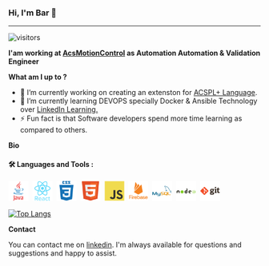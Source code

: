 ### Hi, I'm Bar 👋
---
![visitors](https://visitor-badge.glitch.me/badge?page_id=barpupko&left_color=blue&right_color=grey)

**I'am working at <a href="https://acsmotioncontrol.com/">AcsMotionControl</a> as Automation Automation & Validation Engineer**

**What am I up to ?**
- 🔭 I’m currently working on creating an extenston for <a href="https://acsmotioncontrol.com/capabilities/acspl-programming/">ACSPL+ Language</a>.
- 🌱 I’m currently learning DEVOPS specially Docker & Ansible Technology over <a href="https://www.linkedin.com/learning/">LinkedIn Learning.</a>
- ⚡ Fun fact is that Software developers spend more time learning as compared to others.

**Bio**


#### :hammer_and_wrench: Languages and Tools :
<div>
  <img src="https://github.com/devicons/devicon/blob/master/icons/java/java-original-wordmark.svg" title="Java" alt="Java" width="40" height="40"/>&nbsp;
  <img src="https://github.com/devicons/devicon/blob/master/icons/react/react-original-wordmark.svg" title="React" alt="React" width="40" height="40"/>&nbsp;
  <img src="https://github.com/devicons/devicon/blob/master/icons/css3/css3-plain-wordmark.svg"  title="CSS3" alt="CSS" width="40" height="40"/>&nbsp;
  <img src="https://github.com/devicons/devicon/blob/master/icons/html5/html5-original.svg" title="HTML5" alt="HTML" width="40" height="40"/>&nbsp;
  <img src="https://github.com/devicons/devicon/blob/master/icons/javascript/javascript-original.svg" title="JavaScript" alt="JavaScript" width="40" height="40"/>&nbsp;
  <img src="https://github.com/devicons/devicon/blob/master/icons/firebase/firebase-plain-wordmark.svg" title="Firebase" alt="Firebase" width="40" height="40"/>&nbsp;
  <img src="https://github.com/devicons/devicon/blob/master/icons/mysql/mysql-original-wordmark.svg" title="MySQL"  alt="MySQL" width="40" height="40"/>&nbsp;
  <img src="https://github.com/devicons/devicon/blob/master/icons/nodejs/nodejs-original-wordmark.svg" title="NodeJS" alt="NodeJS" width="40" height="40"/>&nbsp;
  <img src="https://github.com/devicons/devicon/blob/master/icons/git/git-original-wordmark.svg" title="Git" **alt="Git" width="40" height="40"/>
</div>

[![Top Langs](https://github-readme-stats.vercel.app/api/top-langs/?username=barpupko&layout=compact&theme=vision-friendly-dark)](https://github.com/anuraghazra/github-readme-stats)

**Contact**

You can contact me on <a href="https://www.linkedin.com/in/barpupko/">linkedin<a>. I'm always available for questions and suggestions and happy to assist.
